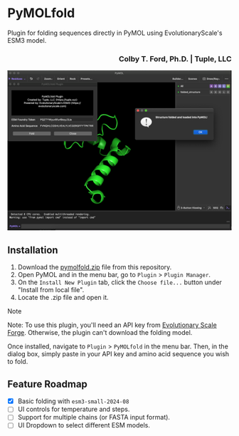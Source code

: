 # PyMOLfold
Plugin for folding sequences directly in PyMOL using EvolutionaryScale's ESM3 model.

<h3 align="right">Colby T. Ford, Ph.D. | Tuple, LLC</h3>

![Plugin Screenshot](screenshot.png)

## Installation

1. Download the [pymolfold.zip](pymolfold.zip) file from this repository.
2. Open PyMOL and in the menu bar, go to `Plugin` > `Plugin Manager`.
3. On the `Install New Plugin` tab, click the `Choose file...` button under "Install from local file".
4. Locate the .zip file and open it.

> [!NOTE]
> Note: To use this plugin, you'll need an API key from [Evolutionary Scale Forge](https://forge.evolutionaryscale.ai/). Otherwise, the plugin can't download the folding model.

Once installed, navigate to `Plugin` > `PyMOLfold` in the menu bar.
Then, in the dialog box, simply paste in your API key and amino acid sequence you wish to fold.

## Feature Roadmap

- [X] Basic folding with `esm3-small-2024-08`
- [ ] UI controls for temperature and steps.
- [ ] Support for multiple chains (or FASTA input format).
- [ ] UI Dropdown to select different ESM models.
